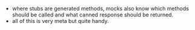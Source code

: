 * where stubs are generated methods, mocks also know which methods should be called and what canned response should be returned.
* all of this is very meta but quite handy.